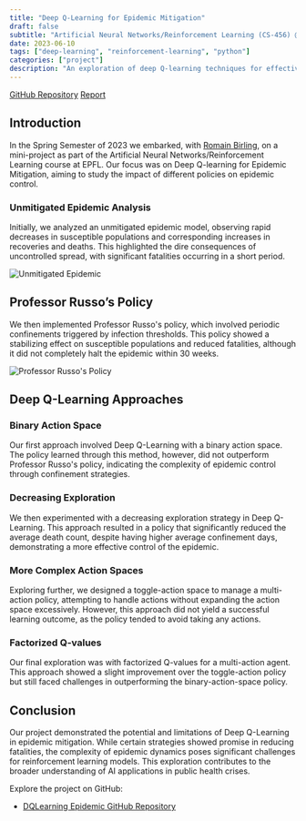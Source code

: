 ```yaml
---
title: "Deep Q-Learning for Epidemic Mitigation"
draft: false
subtitle: "Artificial Neural Networks/Reinforcement Learning (CS-456) @EPFL"
date: 2023-06-10
tags: ["deep-learning", "reinforcement-learning", "python"]
categories: ["project"]
description: "An exploration of deep Q-learning techniques for effective epidemic mitigation strategies, conducted as part of an EPFL course project."
---
```


[GitHub Repository](https://github.com/antoninfaure/DQLearning-epidemic)
[Report](/docs/project/dql-epidemic/report.pdf)

## Introduction

In the Spring Semester of 2023 we embarked, with [Romain Birling](https://github.com/rombirli), on a mini-project as part of the Artificial Neural Networks/Reinforcement Learning course at EPFL. Our focus was on Deep Q-learning for Epidemic Mitigation, aiming to study the impact of different policies on epidemic control.

### Unmitigated Epidemic Analysis

Initially, we analyzed an unmitigated epidemic model, observing rapid decreases in susceptible populations and corresponding increases in recoveries and deaths. This highlighted the dire consequences of uncontrolled spread, with significant fatalities occurring in a short period.

![Unmitigated Epidemic](/images/project/dql-epidemic/unmitigated.png)

## Professor Russo’s Policy

We then implemented Professor Russo's policy, which involved periodic confinements triggered by infection thresholds. This policy showed a stabilizing effect on susceptible populations and reduced fatalities, although it did not completely halt the epidemic within 30 weeks.

![Professor Russo's Policy](/images/project/dql-epidemic/russo.png)

## Deep Q-Learning Approaches

### Binary Action Space

Our first approach involved Deep Q-Learning with a binary action space. The policy learned through this method, however, did not outperform Professor Russo's policy, indicating the complexity of epidemic control through confinement strategies.

### Decreasing Exploration

We then experimented with a decreasing exploration strategy in Deep Q-Learning. This approach resulted in a policy that significantly reduced the average death count, despite having higher average confinement days, demonstrating a more effective control of the epidemic.

### More Complex Action Spaces

Exploring further, we designed a toggle-action space to manage a multi-action policy, attempting to handle actions without expanding the action space excessively. However, this approach did not yield a successful learning outcome, as the policy tended to avoid taking any actions.

### Factorized Q-values

Our final exploration was with factorized Q-values for a multi-action agent. This approach showed a slight improvement over the toggle-action policy but still faced challenges in outperforming the binary-action-space policy.

## Conclusion

Our project demonstrated the potential and limitations of Deep Q-Learning in epidemic mitigation. While certain strategies showed promise in reducing fatalities, the complexity of epidemic dynamics poses significant challenges for reinforcement learning models. This exploration contributes to the broader understanding of AI applications in public health crises.

Explore the project on GitHub:

- [DQLearning Epidemic GitHub Repository](https://github.com/antoninfaure/DQLearning-epidemic)